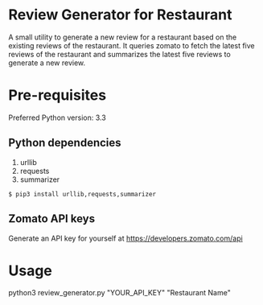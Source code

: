 # Review Generator for Restaurant

A small utility to generate a new review for a restaurant based on the existing reviews of the restaurant. It queries zomato to fetch the latest five reviews of the restaurant and summarizes the latest five reviews to generate a new review.

# Pre-requisites

Preferred Python version: 3.3
## Python dependencies
1. urllib
2. requests
3. summarizer 

`$ pip3 install urllib,requests,summarizer`
## Zomato API keys

Generate an API key for yourself at https://developers.zomato.com/api 

# Usage
python3 review_generator.py "YOUR_API_KEY" "Restaurant Name"




